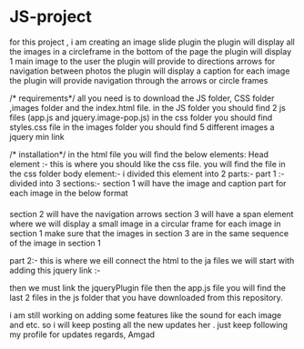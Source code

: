 # JS-project
for this project , i am creating an image slide plugin
the plugin will display all the images in a circleframe in the bottom of the page
the plugin will display  1 main image to the user
the plugin will provide to directions arrows for navigation between photos
the plugin will display a caption for each image
the plugin will provide navigation through the arrows or circle frames



/* requirements*/
all you need is to download the JS folder, CSS folder ,images folder and the index.html file.
in the JS folder you should find 2 js files (app.js   and    jquery.image-pop.js)
in the css folder you should find  styles.css file
in the images folder you should find 5 different images 
a jquery min link

/* installation*/
in the html file you will find the below elements:
Head element :- this is where you should like the css file. you will find the file in the css folder
body element:-
i divided this element into 2 parts:-
part 1 :- divided into 3 sections:-
  section 1 will have the image and caption part for each image in the below format
####           <div class="photo-slides"> ##
<!--             <img src="image link goes here"> -->
<!--             <p class="photo-caption">put the caption here</p> -->
<!--         </div> -->
  section 2 will have the navigation arrows
  section 3 will have a span  element where we will display a small image in a circular frame for each image in section 1 
  make sure that the images in section 3 are in the same sequence of the image in section 1
<!--             <span class="photo-slider-dots"><img src="image link goes here"></span> -->
  part 2:-
  this is where we eill connect the html to the ja files
  we will start with adding this jquery link :-
<!--         <script src="https://code.jquery.com/jquery-3.6.0.min.js""></script> -->
  then we must link the jqueryPlugin  file
  then the app.js file
  you will find the last 2 files in the js folder that you have downloaded from this repository.
  
  
  i am still working on adding some features like the sound for each image and etc. so i will keep posting all the new updates her . just keep following my profile for updates
  regards,
  Amgad
  
  
 
            
            



